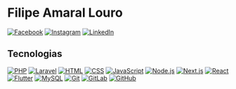 # Filipe Amaral Louro

[![Facebook](https://i.imgur.com/KL7ySHX.png)](https://www.facebook.com/filipe.amaral.louro/)
[![Instagram](https://i.imgur.com/tf0elIL.png)](https://www.instagram.com/filipe_loiro/)
[![LinkedIn](https://i.imgur.com/ZBrCTsP.png)](https://www.linkedin.com/in/filipe-amaral-louro/)

## Tecnologias

[![PHP](https://i.imgur.com/wFASSrD.png)](https://php.net)
[![Laravel](https://i.imgur.com/YR0q5N3.png)](https://laravel.com)
[![HTML](https://i.imgur.com/KsE1XtC.png)](https://developer.mozilla.org/en-US/docs/Web/HTML)
[![CSS](https://i.imgur.com/MAdUk7J.png)](https://developer.mozilla.org/en-US/docs/Web/CSS)
[![JavaScript](https://i.imgur.com/wDiWZ6T.png)](https://developer.mozilla.org/en-US/docs/Web/JavaScript)
[![Node.js](https://i.imgur.com/rR3FJrk.png)](https://nodejs.org)
[![Next.js](https://i.imgur.com/7GLc0rc.png)](https://nextjs.org)
[![React](https://i.imgur.com/ZWGWpwh.png)](https://reactjs.org)
[![Flutter](https://i.imgur.com/nvlRZlP.png)](https://flutter.dev)
[![MySQL](https://i.imgur.com/9X9Xhsz.png)](https://www.mysql.com)
[![Git](https://i.imgur.com/6axQyqi.png)](https://git-scm.com)
[![GitLab](https://i.imgur.com/xJH5FvE.png)](https://gitlab.com)
[![GitHub](https://i.imgur.com/v4KvKz6.png)](https://github.com)
